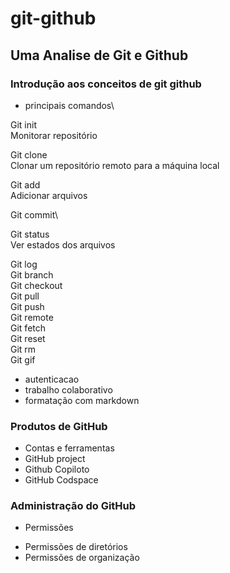 # git-github

## Uma Analise de Git e Github

### Introdução aos conceitos de git github
* principais comandos\

Git init\
Monitorar repositório

Git clone\
Clonar um repositório remoto para a máquina local

Git add\
Adicionar arquivos

Git commit\

Git status\
Ver estados dos arquivos 

Git log\
Git branch\
Git checkout\
Git pull\
Git push\
Git remote\
Git fetch\
Git reset\
Git rm\
Git gif
* autenticacao
* trabalho colaborativo
* formatação com markdown

### Produtos de GitHub
* Contas e ferramentas 
* GitHub project
* Github Copiloto
* GitHub Codspace

### Administração do GitHub
* Permissões 
- Permissões de diretórios 
- Permissões de organização 



